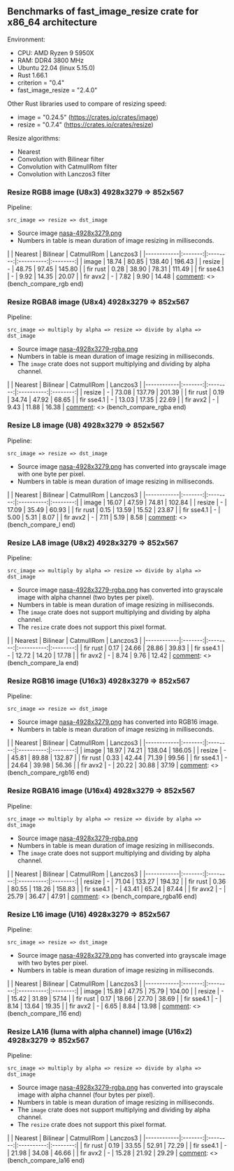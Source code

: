 ## Benchmarks of fast_image_resize crate for x86_64 architecture

Environment:

- CPU: AMD Ryzen 9 5950X
- RAM: DDR4 3800 MHz
- Ubuntu 22.04 (linux 5.15.0)
- Rust 1.66.1
- criterion = "0.4"
- fast_image_resize = "2.4.0"

Other Rust libraries used to compare of resizing speed:

- image = "0.24.5" (<https://crates.io/crates/image>)
- resize = "0.7.4" (<https://crates.io/crates/resize>)

Resize algorithms:

- Nearest
- Convolution with Bilinear filter
- Convolution with CatmullRom filter
- Convolution with Lanczos3 filter

### Resize RGB8 image (U8x3) 4928x3279 => 852x567

Pipeline:

`src_image => resize => dst_image`

- Source image [nasa-4928x3279.png](https://github.com/Cykooz/fast_image_resize/blob/main/data/nasa-4928x3279.png)
- Numbers in table is mean duration of image resizing in milliseconds.

[comment]: <> (bench_compare_rgb start)
|            | Nearest | Bilinear | CatmullRom | Lanczos3 |
|------------|:-------:|:--------:|:----------:|:--------:|
| image      |  18.74  |  80.85   |   138.40   |  196.43  |
| resize     |    -    |  48.75   |   97.45    |  145.80  |
| fir rust   |  0.28   |  38.90   |   78.31    |  111.49  |
| fir sse4.1 |    -    |   9.92   |   14.35    |  20.07   |
| fir avx2   |    -    |   7.82   |    9.90    |  14.48   |
[comment]: <> (bench_compare_rgb end)

### Resize RGBA8 image (U8x4) 4928x3279 => 852x567

Pipeline:

`src_image => multiply by alpha => resize => divide by alpha => dst_image`

- Source image
  [nasa-4928x3279-rgba.png](https://github.com/Cykooz/fast_image_resize/blob/main/data/nasa-4928x3279-rgba.png)
- Numbers in table is mean duration of image resizing in milliseconds.
- The `image` crate does not support multiplying and dividing by alpha channel.

[comment]: <> (bench_compare_rgba start)
|            | Nearest | Bilinear | CatmullRom | Lanczos3 |
|------------|:-------:|:--------:|:----------:|:--------:|
| resize     |    -    |  73.08   |   137.79   |  201.39  |
| fir rust   |  0.19   |  34.74   |   47.92    |  68.65   |
| fir sse4.1 |    -    |  13.03   |   17.35    |  22.69   |
| fir avx2   |    -    |   9.43   |   11.88    |  16.38   |
[comment]: <> (bench_compare_rgba end)

### Resize L8 image (U8) 4928x3279 => 852x567

Pipeline:

`src_image => resize => dst_image`

- Source image [nasa-4928x3279.png](https://github.com/Cykooz/fast_image_resize/blob/main/data/nasa-4928x3279.png)
  has converted into grayscale image with one byte per pixel.
- Numbers in table is mean duration of image resizing in milliseconds.

[comment]: <> (bench_compare_l start)
|            | Nearest | Bilinear | CatmullRom | Lanczos3 |
|------------|:-------:|:--------:|:----------:|:--------:|
| image      |  16.07  |  47.59   |   74.81    |  102.84  |
| resize     |    -    |  17.09   |   35.49    |  60.93   |
| fir rust   |  0.15   |  13.59   |   15.52    |  23.87   |
| fir sse4.1 |    -    |   5.00   |    5.31    |   8.07   |
| fir avx2   |    -    |   7.11   |    5.19    |   8.58   |
[comment]: <> (bench_compare_l end)

### Resize LA8 image (U8x2) 4928x3279 => 852x567

Pipeline:

`src_image => multiply by alpha => resize => divide by alpha => dst_image`

- Source image
  [nasa-4928x3279-rgba.png](https://github.com/Cykooz/fast_image_resize/blob/main/data/nasa-4928x3279-rgba.png)
  has converted into grayscale image with alpha channel (two bytes per pixel).
- Numbers in table is mean duration of image resizing in milliseconds.
- The `image` crate does not support multiplying and dividing by alpha channel.
- The `resize` crate does not support this pixel format.

[comment]: <> (bench_compare_la start)
|            | Nearest | Bilinear | CatmullRom | Lanczos3 |
|------------|:-------:|:--------:|:----------:|:--------:|
| fir rust   |  0.17   |  24.66   |   28.86    |  39.83   |
| fir sse4.1 |    -    |  12.72   |   14.20    |  17.78   |
| fir avx2   |    -    |   8.74   |    9.76    |  12.42   |
[comment]: <> (bench_compare_la end)

### Resize RGB16 image (U16x3) 4928x3279 => 852x567

Pipeline:

`src_image => resize => dst_image`

- Source image [nasa-4928x3279.png](https://github.com/Cykooz/fast_image_resize/blob/main/data/nasa-4928x3279.png)
  has converted into RGB16 image.
- Numbers in table is mean duration of image resizing in milliseconds.

[comment]: <> (bench_compare_rgb16 start)
|            | Nearest | Bilinear | CatmullRom | Lanczos3 |
|------------|:-------:|:--------:|:----------:|:--------:|
| image      |  18.97  |  74.21   |   138.04   |  186.05  |
| resize     |    -    |  45.81   |   89.88    |  132.87  |
| fir rust   |  0.33   |  42.44   |   71.39    |  99.56   |
| fir sse4.1 |    -    |  24.64   |   39.98    |  56.36   |
| fir avx2   |    -    |  20.22   |   30.88    |  37.19   |
[comment]: <> (bench_compare_rgb16 end)

### Resize RGBA16 image (U16x4) 4928x3279 => 852x567

Pipeline:

`src_image => multiply by alpha => resize => divide by alpha => dst_image`

- Source image
  [nasa-4928x3279-rgba.png](https://github.com/Cykooz/fast_image_resize/blob/main/data/nasa-4928x3279-rgba.png)
- Numbers in table is mean duration of image resizing in milliseconds.
- The `image` crate does not support multiplying and dividing by alpha channel.

[comment]: <> (bench_compare_rgba16 start)
|            | Nearest | Bilinear | CatmullRom | Lanczos3 |
|------------|:-------:|:--------:|:----------:|:--------:|
| resize     |    -    |  71.04   |   133.27   |  194.32  |
| fir rust   |  0.36   |  80.55   |   118.26   |  158.83  |
| fir sse4.1 |    -    |  43.41   |   65.24    |  87.44   |
| fir avx2   |    -    |  25.79   |   36.47    |  47.91   |
[comment]: <> (bench_compare_rgba16 end)

### Resize L16 image (U16) 4928x3279 => 852x567

Pipeline:

`src_image => resize => dst_image`

- Source image [nasa-4928x3279.png](https://github.com/Cykooz/fast_image_resize/blob/main/data/nasa-4928x3279.png)
  has converted into grayscale image with two bytes per pixel.
- Numbers in table is mean duration of image resizing in milliseconds.

[comment]: <> (bench_compare_l16 start)
|            | Nearest | Bilinear | CatmullRom | Lanczos3 |
|------------|:-------:|:--------:|:----------:|:--------:|
| image      |  15.89  |  47.75   |   75.79    |  104.00  |
| resize     |    -    |  15.42   |   31.89    |  57.14   |
| fir rust   |  0.17   |  18.66   |   27.70    |  38.69   |
| fir sse4.1 |    -    |   8.14   |   13.64    |  19.35   |
| fir avx2   |    -    |   6.65   |    8.84    |  13.98   |
[comment]: <> (bench_compare_l16 end)

### Resize LA16 (luma with alpha channel) image (U16x2) 4928x3279 => 852x567

Pipeline:

`src_image => multiply by alpha => resize => divide by alpha => dst_image`

- Source image
  [nasa-4928x3279-rgba.png](https://github.com/Cykooz/fast_image_resize/blob/main/data/nasa-4928x3279-rgba.png)
  has converted into grayscale image with alpha channel (four bytes per pixel).
- Numbers in table is mean duration of image resizing in milliseconds.
- The `image` crate does not support multiplying and dividing by alpha channel.
- The `resize` crate does not support this pixel format.

[comment]: <> (bench_compare_la16 start)
|            | Nearest | Bilinear | CatmullRom | Lanczos3 |
|------------|:-------:|:--------:|:----------:|:--------:|
| fir rust   |  0.19   |  33.55   |   52.91    |  72.29   |
| fir sse4.1 |    -    |  21.98   |   34.08    |  46.66   |
| fir avx2   |    -    |  15.28   |   21.92    |  29.29   |
[comment]: <> (bench_compare_la16 end)